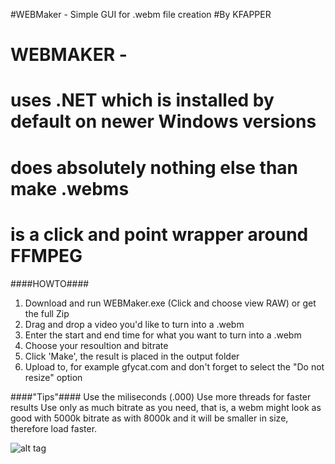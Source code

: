 #WEBMaker - Simple GUI for .webm file creation
#By KFAPPER

# WEBMAKER -
# uses .NET which is installed by default on newer Windows versions
# does absolutely nothing else than make .webms
# is a click and point wrapper around FFMPEG

####HOWTO####

1. Download and run WEBMaker.exe (Click and choose view RAW) or get the full Zip
2. Drag and drop a video you'd like to turn into a .webm
3. Enter the start and end time for what you want to turn into a .webm
4. Choose your resoultion and bitrate
5. Click 'Make', the result is placed in the output folder
6. Upload to, for example gfycat.com and don't forget to select the "Do not resize" option

####"Tips"####
Use the miliseconds (.000)
Use more threads for faster results
Use only as much bitrate as you need, that is, a webm might look as good with 5000k bitrate as with 8000k and it will be smaller in size, therefore load faster.

![alt tag](http://i1.minus.com/ibfWl9AafRuaDe.png)
